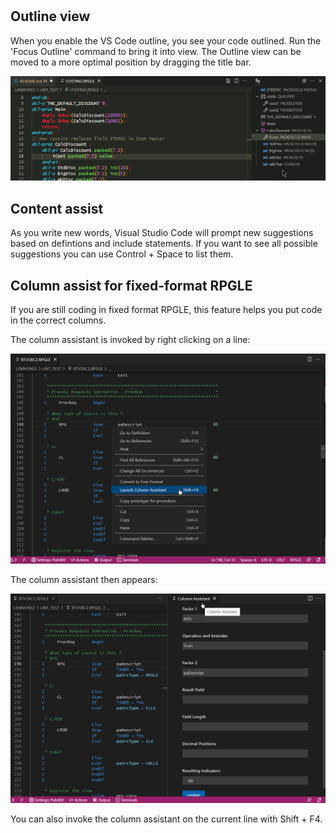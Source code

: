 #

## Outline view

When you enable the VS Code outline, you see your code outlined. Run the 'Focus Outline' command to bring it into view. The Outline view can be moved to a more optimal position by dragging the title bar.

![](./outline.png)

## Content assist

As you write new words, Visual Studio Code will prompt new suggestions based on defintions and include statements. If you want to see all possible suggestions you can use Control + Space to list them.

## Column assist for fixed-format RPGLE

If you are still coding in fixed format RPGLE, this feature helps you put code in the correct columns.

The column assistant is invoked by right clicking on a line:

![](./colassist-1.png)

The column assistant then appears:

![](./colassist-2.png)

You can also invoke the column assistant on the current line with Shift + F4.